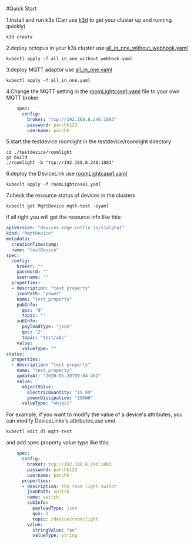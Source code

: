 #Quick Start

1.Install and run k3s (Can use [k3d](https://github.com/rancher/k3d) to get your cluster up and running quickly)
```shell script
k3d create
```
2.deploy octopus in your k3s cluster use [all_in_one_without_webhook.yaml](../../../../deploy/e2e)
```shell script
kubectl apply -f all_in_one_without_webhook.yaml
```
3.deploy MQTT adaptor use [all_in_one.yaml](../../deploy/e2e)
```shell script
kubectl apply -f all_in_one.yaml
```
4.Change the MQTT setting in the [roomLightcase1.yaml](../../deploy/e2e) file to your own MQTT broker
```yaml
    spec:
      config:
        broker: "tcp://192.168.8.246:1883"
        password: parchk123
        username: parchk
```
5.start the testdevice roomlight in the testdevice/roomlight directory
```shell script
cd ./testdevice/roomlight
go build
./roomlight -b "tcp://192.168.8.246:1883"
```
6.deploy the DeviceLink use [roomLightcase1.yaml](../../deploy/e2e)
```shell script
kubeclt apply -f roomLightcase1.yaml
```
7.check the resource status of devices in the clusters
```shell script
kubeclt get MqttDevice mqtt-test -oyaml
```

if all right you will get the resource info like this:
```yaml
apiVersion: "devices.edge.cattle.io/v1alpha1"
kind: "MqttDevice"
metadata: 
  creationTimestamp: 
  name: "testDevice"
spec: 
  config: 
    broker: ""
    password: ""
    username: ""
  properties: 
  - description: "test property"
    jsonPath: "power"
    name: "test_property"
    pubInfo: 
      qos: "0"
      topic: ""
    subInfo: 
      payloadType: "json"
      qos: "2"
      topic: "test/abc"
    value: 
      valueType: ""
status: 
  properties: 
  - description: "test property"
    name: "test_property"
    updateAt: "2020-05-20T09:04:46Z"
    value: 
      objectValue: 
        electricQuantity: "19.99"
        powerDissipation: "10KWH"
      valueType: "object"
```
For example, if you want to modify the value of a device's attributes, you can modify DeviceLinke's attributes,use cmd
```
kubectl edit dl mqtt-test
```
and add spec property value type like this:
```yaml
    spec:
      config:
        broker: tcp://192.168.8.246:1883
        password: parchk123
        username: parchk
      properties:
      - description: the room light switch
        jsonPath: switch
        name: switch
        subInfo:
          payloadType: json
          qos: 2
          topic: /device/room/light
        value:
          stringValue: "on"
          valueType: string

```